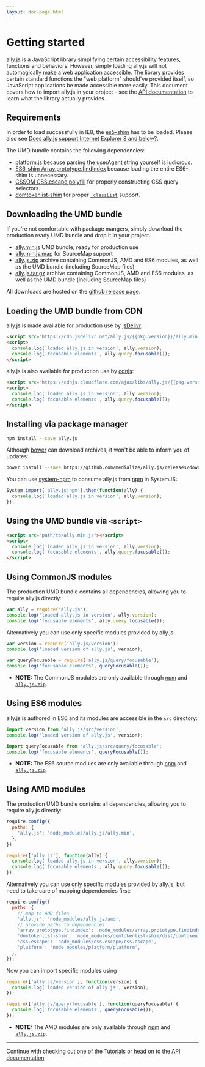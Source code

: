 ```yaml
---
layout: doc-page.html
---
```


# Getting started

ally.js is a JavaScript library simplifying certain accessibility features, functions and behaviors. However, simply loading ally.js will not automagically make a web application accessible. The library provides certain standard functions the "web platform" should've provided itself, so JavaScript applications be made accessible more easily. This document covers how to import ally.js in your project - see the [API documentation](api/README.md) to learn what the library actually provides.

## Requirements

In order to load successfully in IE8, the [es5-shim](https://github.com/es-shims/es5-shim/) has to be loaded. Please also see [Does ally.js support Internet Explorer 8 and below?](./questions.md##Does-ally-js-support-Internet-Explorer-8-and-below).

The UMD bundle contains the following dependencies:

* [platform.js](https://github.com/bestiejs/platform.js) because parsing the userAgent string yourself is ludicrous.
* [ES6-shim Array.prototype.findIndex](https://github.com/paulmillr/Array.prototype.findIndex) because loading the entire ES6-shim is unnecessary.
* [CSSOM CSS.escape polyfill](https://github.com/mathiasbynens/CSS.escape) for properly constructing CSS query selectors.
* [domtokenlist-shim](https://github.com/jwilsson/domtokenlist) for proper [`.classList`](https://developer.mozilla.org/en/docs/Web/API/Element/classList) support.


## Downloading the UMD bundle

If you're not comfortable with package mangers, simply download the production ready UMD bundle and drop it in your project.

* <a href="https://github.com/medialize/ally.js/releases/download/{{pkg.version}}/ally.min.js" class="download-file">ally.min.js</a> UMD bundle, ready for production use
* <a href="https://github.com/medialize/ally.js/releases/download/{{pkg.version}}/ally.min.js.map" class="download-file">ally.min.js.map</a> for SourceMap support
* <a href="https://github.com/medialize/ally.js/releases/download/{{pkg.version}}/ally.js.zip" class="download-file">ally.js.zip</a> archive containing CommonJS, AMD and ES6 modules, as well as the UMD bundle (including SourceMap files)
* <a href="https://github.com/medialize/ally.js/releases/download/{{pkg.version}}/ally.js.tar.gz" class="download-file">ally.js.tar.gz</a> archive containing CommonJS, AMD and ES6 modules, as well as the UMD bundle (including SourceMap files)

All downloads are hosted on the [github release page](https://github.com/medialize/ally.js/releases).


## Loading the UMD bundle from CDN

ally.js is made available for production use by [jsDelivr](http://www.jsdelivr.com/projects/ally.js):

```html
<script src="https://cdn.jsdelivr.net/ally.js/{{pkg.version}}/ally.min.js"></script>
<script>
  console.log('loaded ally.js in version', ally.version);
  console.log('focusable elements', ally.query.focusable());
</script>
```

ally.js is also available for production use by [cdnjs](https://cdnjs.com/libraries/ally.js):

```html
<script src="https://cdnjs.cloudflare.com/ajax/libs/ally.js/{{pkg.version}}/ally.min.js"></script>
<script>
  console.log('loaded ally.js in version', ally.version);
  console.log('focusable elements', ally.query.focusable());
</script>
```


## Installing via package manager

```sh
npm install --save ally.js
```

Although [bower](http://bower.io/) can download archives, it won't be able to inform you of updates:

```sh
bower install --save https://github.com/medialize/ally.js/releases/download/{{pkg.version}}/ally.js.zip
```

You can use [system-npm](https://github.com/stealjs/system-npm) to consume ally.js from [npm](https://www.npmjs.com/package/ally.js) in SystemJS:

```js
System.import('ally.js!npm').then(function(ally) {
  console.log('loaded ally.js in version', ally.version);
});
```


## Using the UMD bundle via `<script>`

```html
<script src="path/to/ally.min.js"></script>
<script>
  console.log('loaded ally.js in version', ally.version);
  console.log('focusable elements', ally.query.focusable());
</script>
```


## Using CommonJS modules

The production UMD bundle contains all dependencies, allowing you to require ally.js directly:

```js
var ally = require('ally.js');
console.log('loaded ally.js in version', ally.version);
console.log('focusable elements', ally.query.focusable());
```

Alternatively you can use only specific modules provided by ally.js:

```js
var version = require('ally.js/version');
console.log('loaded version of ally.js', version);

var queryFocusable = require('ally.js/query/focusable');
console.log('focusable elements', queryFocusable());
```

* **NOTE:** The CommonJS modules are only available through [npm](https://www.npmjs.com/package/ally.js) and [`ally.js.zip`](https://github.com/medialize/ally.js/releases/download/{{pkg.version}}/ally.js.zip).


## Using ES6 modules

ally.js is authored in ES6 and its modules are accessible in the `src` directory:

```js
import version from 'ally.js/src/version';
console.log('loaded version of ally.js', version);

import queryFocusable from 'ally.js/src/query/focusable';
console.log('focusable elements', queryFocusable());
```

* **NOTE:** The ES6 source modules are only available through [npm](https://www.npmjs.com/package/ally.js) and [`ally.js.zip`](https://github.com/medialize/ally.js/releases/download/{{pkg.version}}/ally.js.zip).


## Using AMD modules

The production UMD bundle contains all dependencies, allowing you to require ally.js directly:

```js
require.config({
  paths: {
    'ally.js': 'node_modules/ally.js/ally.min',
  },
});

require(['ally.js'], function(ally) {
  console.log('loaded ally.js in version', ally.version);
  console.log('focusable elements', ally.query.focusable());
});
```

Alternatively you can use only specific modules provided by ally.js, but need to take care of mapping dependencies first:

```js
require.config({
  paths: {
    // map to AMD files
    'ally.js': 'node_modules/ally.js/amd',
    // provide paths to dependencies
    'array.prototype.findindex': 'node_modules/array.prototype.findindex/index',
    'domtokenlist-shim': 'node_modules/domtokenlist-shim/dist/domtokenlist',
    'css.escape': 'node_modules/css.escape/css.escape',
    'platform': 'node_modules/platform/platform',
  },
});
```

Now you can import specific modules using

```js
require(['ally.js/version'], function(version) {
  console.log('loaded version of ally.js', version);
});

require(['ally.js/query/focusable'], function(queryFocusable) {
  console.log('focusable elements', queryFocusable());
});
```

* **NOTE:** The AMD modules are only available through [npm](https://www.npmjs.com/package/ally.js) and [`ally.js.zip`](https://github.com/medialize/ally.js/releases/download/{{pkg.version}}/ally.js.zip).


---

Continue with checking out one of the [Tutorials](tutorials/README.md) or head on to the [API documentation](api/README.md)
